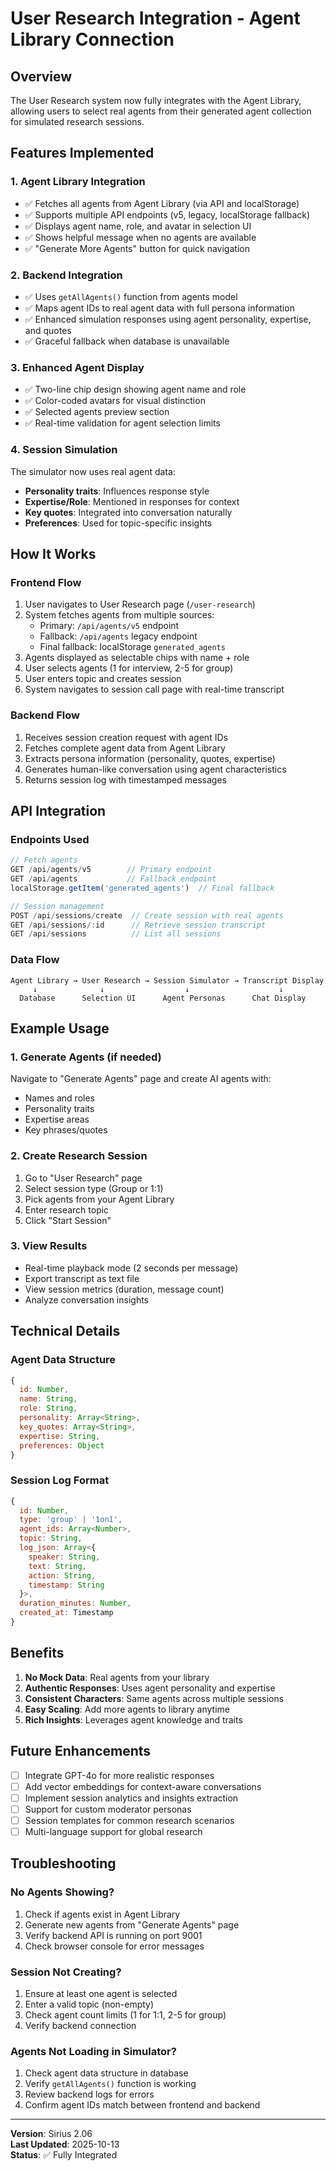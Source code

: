 # User Research Integration - Agent Library Connection

## Overview
The User Research system now fully integrates with the Agent Library, allowing users to select real agents from their generated agent collection for simulated research sessions.

## Features Implemented

### 1. **Agent Library Integration**
- ✅ Fetches all agents from Agent Library (via API and localStorage)
- ✅ Supports multiple API endpoints (v5, legacy, localStorage fallback)
- ✅ Displays agent name, role, and avatar in selection UI
- ✅ Shows helpful message when no agents are available
- ✅ "Generate More Agents" button for quick navigation

### 2. **Backend Integration**
- ✅ Uses `getAllAgents()` function from agents model
- ✅ Maps agent IDs to real agent data with full persona information
- ✅ Enhanced simulation responses using agent personality, expertise, and quotes
- ✅ Graceful fallback when database is unavailable

### 3. **Enhanced Agent Display**
- ✅ Two-line chip design showing agent name and role
- ✅ Color-coded avatars for visual distinction
- ✅ Selected agents preview section
- ✅ Real-time validation for agent selection limits

### 4. **Session Simulation**
The simulator now uses real agent data:
- **Personality traits**: Influences response style
- **Expertise/Role**: Mentioned in responses for context
- **Key quotes**: Integrated into conversation naturally
- **Preferences**: Used for topic-specific insights

## How It Works

### Frontend Flow
1. User navigates to User Research page (`/user-research`)
2. System fetches agents from multiple sources:
   - Primary: `/api/agents/v5` endpoint
   - Fallback: `/api/agents` legacy endpoint
   - Final fallback: localStorage `generated_agents`
3. Agents displayed as selectable chips with name + role
4. User selects agents (1 for interview, 2-5 for group)
5. User enters topic and creates session
6. System navigates to session call page with real-time transcript

### Backend Flow
1. Receives session creation request with agent IDs
2. Fetches complete agent data from Agent Library
3. Extracts persona information (personality, quotes, expertise)
4. Generates human-like conversation using agent characteristics
5. Returns session log with timestamped messages

## API Integration

### Endpoints Used
```javascript
// Fetch agents
GET /api/agents/v5        // Primary endpoint
GET /api/agents           // Fallback endpoint
localStorage.getItem('generated_agents')  // Final fallback

// Session management
POST /api/sessions/create  // Create session with real agents
GET /api/sessions/:id      // Retrieve session transcript
GET /api/sessions          // List all sessions
```

### Data Flow
```
Agent Library → User Research → Session Simulator → Transcript Display
     ↓              ↓                  ↓                    ↓
  Database      Selection UI      Agent Personas      Chat Display
```

## Example Usage

### 1. Generate Agents (if needed)
Navigate to "Generate Agents" page and create AI agents with:
- Names and roles
- Personality traits
- Expertise areas
- Key phrases/quotes

### 2. Create Research Session
1. Go to "User Research" page
2. Select session type (Group or 1:1)
3. Pick agents from your Agent Library
4. Enter research topic
5. Click "Start Session"

### 3. View Results
- Real-time playback mode (2 seconds per message)
- Export transcript as text file
- View session metrics (duration, message count)
- Analyze conversation insights

## Technical Details

### Agent Data Structure
```javascript
{
  id: Number,
  name: String,
  role: String,
  personality: Array<String>,
  key_quotes: Array<String>,
  expertise: String,
  preferences: Object
}
```

### Session Log Format
```javascript
{
  id: Number,
  type: 'group' | '1on1',
  agent_ids: Array<Number>,
  topic: String,
  log_json: Array<{
    speaker: String,
    text: String,
    action: String,
    timestamp: String
  }>,
  duration_minutes: Number,
  created_at: Timestamp
}
```

## Benefits

1. **No Mock Data**: Real agents from your library
2. **Authentic Responses**: Uses agent personality and expertise
3. **Consistent Characters**: Same agents across multiple sessions
4. **Easy Scaling**: Add more agents to library anytime
5. **Rich Insights**: Leverages agent knowledge and traits

## Future Enhancements

- [ ] Integrate GPT-4o for more realistic responses
- [ ] Add vector embeddings for context-aware conversations
- [ ] Implement session analytics and insights extraction
- [ ] Support for custom moderator personas
- [ ] Session templates for common research scenarios
- [ ] Multi-language support for global research

## Troubleshooting

### No Agents Showing?
1. Check if agents exist in Agent Library
2. Generate new agents from "Generate Agents" page
3. Verify backend API is running on port 9001
4. Check browser console for error messages

### Session Not Creating?
1. Ensure at least one agent is selected
2. Enter a valid topic (non-empty)
3. Check agent count limits (1 for 1:1, 2-5 for group)
4. Verify backend connection

### Agents Not Loading in Simulator?
1. Check agent data structure in database
2. Verify `getAllAgents()` function is working
3. Review backend logs for errors
4. Confirm agent IDs match between frontend and backend

---

**Version**: Sirius 2.06  
**Last Updated**: 2025-10-13  
**Status**: ✅ Fully Integrated


